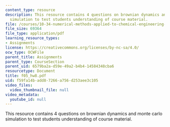 ```yaml
---
content_type: resource
description: This resource contains 4 questions on brownian dynamics and monte carlo
  simulation to test students understanding of course material.
file: /courses/10-34-numerical-methods-applied-to-chemical-engineering-fall-2005/f59fa14badd87266a756d253aee3c105_f05_hw8.pdf
file_size: 69364
file_type: application/pdf
learning_resource_types:
- Assignments
license: https://creativecommons.org/licenses/by-nc-sa/4.0/
ocw_type: OCWFile
parent_title: Assignments
parent_type: CourseSection
parent_uid: 6579ba2a-d59e-49a2-b4b4-14584348cba6
resourcetype: Document
title: f05_hw8.pdf
uid: f59fa14b-add8-7266-a756-d253aee3c105
video_files:
  video_thumbnail_file: null
video_metadata:
  youtube_id: null
---
```

This resource contains 4 questions on brownian dynamics and monte carlo simulation to test students understanding of course material.